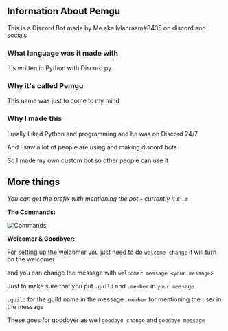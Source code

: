 ## Information About Pemgu
This is a Discord Bot made by Me aka lvlahraam#8435 on discord and socials

### What language was it made with
It's written in Python with Discord.py

### Why it's called Pemgu
This name was just to come to my mind

### Why I made this
I really Liked Python and programming and he was on Discord 24/7

And I saw a lot of people are using and making discord bots

So I made my own custom bot so other people can use it

## More things
*You can get the prefix with mentioning the bot - currently it's `.m`*

**The Commands:**

![Commands](https://cdn.discordapp.com/attachments/381963689470984203/897758185295867904/unknown.png)

**Welcomer & Goodbyer:**

For setting up the welcomer you just need to do `welcome change` it will turn on the welcomer

and you can change the message with `welcomer message <your message>`

Just to make sure that you put `.guild` and `.member` in `your message`

`.guild` for the guild name in the message
`.member` for mentioning the user in the message

These goes for goodbyer as well
`goodbye change` and `goodbye message`
